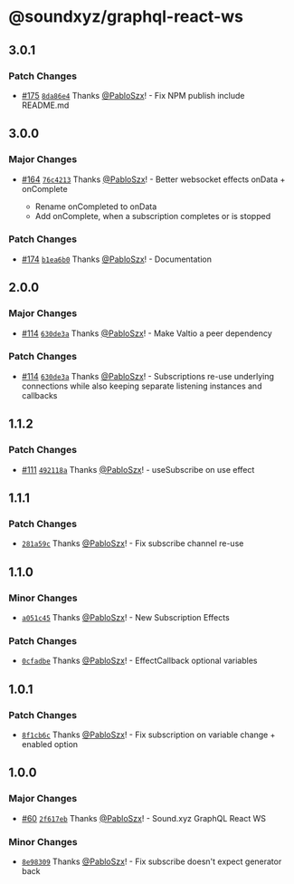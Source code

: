 # @soundxyz/graphql-react-ws

## 3.0.1

### Patch Changes

- [#175](https://github.com/soundxyz/graphql-react/pull/175)
  [`8da86e4`](https://github.com/soundxyz/graphql-react/commit/8da86e460abbe524fdf0216e041cb25951444d38)
  Thanks [@PabloSzx](https://github.com/PabloSzx)! - Fix NPM publish include README.md

## 3.0.0

### Major Changes

- [#164](https://github.com/soundxyz/graphql-react/pull/164)
  [`76c4213`](https://github.com/soundxyz/graphql-react/commit/76c42130c5999ec76b7f11f76398c95c248652f0)
  Thanks [@PabloSzx](https://github.com/PabloSzx)! - Better websocket effects onData + onComplete

  - Rename onCompleted to onData
  - Add onComplete, when a subscription completes or is stopped

### Patch Changes

- [#174](https://github.com/soundxyz/graphql-react/pull/174)
  [`b1ea6b0`](https://github.com/soundxyz/graphql-react/commit/b1ea6b0601d3843520aa971ccb3b09cadf429e9c)
  Thanks [@PabloSzx](https://github.com/PabloSzx)! - Documentation

## 2.0.0

### Major Changes

- [#114](https://github.com/soundxyz/graphql-react/pull/114)
  [`630de3a`](https://github.com/soundxyz/graphql-react/commit/630de3a89d8c17c133081d25e15bdc92908a5046)
  Thanks [@PabloSzx](https://github.com/PabloSzx)! - Make Valtio a peer dependency

### Patch Changes

- [#114](https://github.com/soundxyz/graphql-react/pull/114)
  [`630de3a`](https://github.com/soundxyz/graphql-react/commit/630de3a89d8c17c133081d25e15bdc92908a5046)
  Thanks [@PabloSzx](https://github.com/PabloSzx)! - Subscriptions re-use underlying connections
  while also keeping separate listening instances and callbacks

## 1.1.2

### Patch Changes

- [#111](https://github.com/soundxyz/graphql-react/pull/111)
  [`492118a`](https://github.com/soundxyz/graphql-react/commit/492118ab62b66bf1d7fdc5a1e15a51518d423c92)
  Thanks [@PabloSzx](https://github.com/PabloSzx)! - useSubscribe on use effect

## 1.1.1

### Patch Changes

- [`281a59c`](https://github.com/soundxyz/graphql-react/commit/281a59caa7b9ef79fbe5ca220d020a2f59cf8d36)
  Thanks [@PabloSzx](https://github.com/PabloSzx)! - Fix subscribe channel re-use

## 1.1.0

### Minor Changes

- [`a051c45`](https://github.com/soundxyz/graphql-react/commit/a051c450297a282e4b932a2b00c521fc95562bae)
  Thanks [@PabloSzx](https://github.com/PabloSzx)! - New Subscription Effects

### Patch Changes

- [`0cfadbe`](https://github.com/soundxyz/graphql-react/commit/0cfadbe58b3d7ebf8d25ce5abada5c5edec1ead0)
  Thanks [@PabloSzx](https://github.com/PabloSzx)! - EffectCallback optional variables

## 1.0.1

### Patch Changes

- [`8f1cb6c`](https://github.com/soundxyz/graphql-react/commit/8f1cb6c89a27266f60e3aaa8b401acac9f93c37a)
  Thanks [@PabloSzx](https://github.com/PabloSzx)! - Fix subscription on variable change + enabled
  option

## 1.0.0

### Major Changes

- [#60](https://github.com/soundxyz/graphql-react/pull/60)
  [`2f617eb`](https://github.com/soundxyz/graphql-react/commit/2f617eb12c4704ea23401f2f7dd35c11a51a9d90)
  Thanks [@PabloSzx](https://github.com/PabloSzx)! - Sound.xyz GraphQL React WS

### Minor Changes

- [`8e98309`](https://github.com/soundxyz/graphql-react/commit/8e98309a02db2e597a1dc7752cb2ea433e29b430)
  Thanks [@PabloSzx](https://github.com/PabloSzx)! - Fix subscribe doesn't expect generator back
